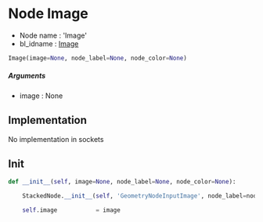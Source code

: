 # Node Image

- Node name : 'Image'
- bl_idname : [Image](https://docs.blender.org/api/current/bpy.types.Image.html)


``` python
Image(image=None, node_label=None, node_color=None)
```
##### Arguments

- image : None

## Implementation

No implementation in sockets

## Init

``` python
def __init__(self, image=None, node_label=None, node_color=None):

    StackedNode.__init__(self, 'GeometryNodeInputImage', node_label=node_label, node_color=node_color)

    self.image           = image
```
